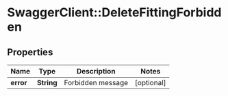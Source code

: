 # SwaggerClient::DeleteFittingForbidden

## Properties
Name | Type | Description | Notes
------------ | ------------- | ------------- | -------------
**error** | **String** | Forbidden message | [optional] 


